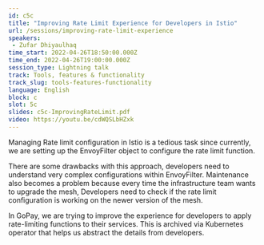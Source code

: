 ```yaml
---
id: c5c
title: "Improving Rate Limit Experience for Developers in Istio"
url: /sessions/improving-rate-limit-experience
speakers:
 - Zufar Dhiyaulhaq
time_start: 2022-04-26T18:50:00.000Z
time_end: 2022-04-26T19:00:00.000Z
session_type: Lightning talk
track: Tools, features & functionality
track_slug: tools-features-functionality
language: English
block: c
slot: 5c
slides: c5c-ImprovingRateLimit.pdf
video: https://youtu.be/cdWQSLbHZxk
---
```



Managing Rate limit configuration in Istio is a tedious task since currently, we are setting up the EnvoyFilter object to configure the rate limit function.
 
There are some drawbacks with this approach, developers need to understand very complex configurations within EnvoyFilter. Maintenance also becomes a problem because every time the infrastructure team wants to upgrade the mesh, Developers need to check if the rate limit configuration is working on the newer version of the mesh.  

In GoPay, we are trying to improve the experience for developers to apply rate-limiting functions to their services. This is archived via Kubernetes operator that helps us abstract the details from developers.